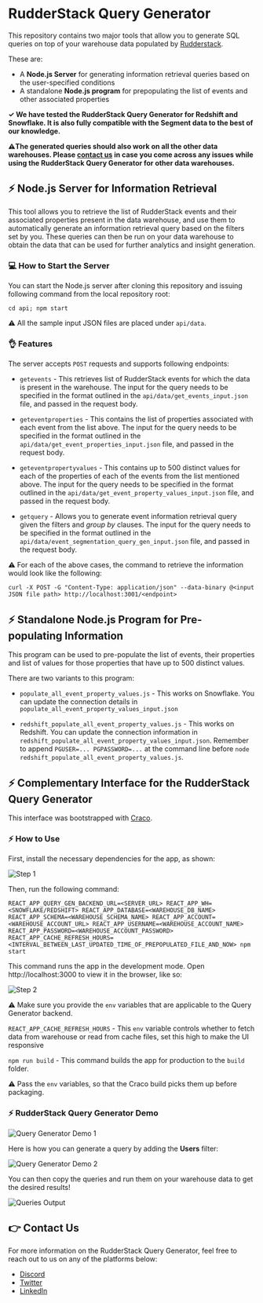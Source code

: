 # RudderStack Query Generator

This repository contains two major tools that allow you to generate SQL queries on top of your warehouse data populated by [Rudderstack](https://rudderstack.com).

These are:
 - A **Node.js Server** for generating information retrieval queries based on the user-specified conditions
 - A standalone **Node.js program** for prepopulating the list of events and other associated properties

**✓ We have tested the RudderStack Query Generator for Redshift and Snowflake. It is also fully compatible with the Segment data to the best of our knowledge.**

**⚠️The generated queries should also work on all the other data warehouses. Please [contact us](https://rudderstack.com/contact/) in case you come across any issues while using the RudderStack Query Generator for other data warehouses.**

## ⚡️ Node.js Server for Information Retrieval

This tool allows you to retrieve the list of RudderStack events and their associated properties present in the data warehouse, and use them to automatically generate an information retrieval query based on the filters set by you. These queries can then be run on your data warehouse to obtain the data that can be used for further analytics and insight generation.

### 💻 How to Start the Server

You can start the Node.js server after cloning this repository and issuing following command from the local repository root:

```
cd api; npm start
```

⚠️ All the sample input JSON files are placed under `api/data`.

### 👌 Features

The server accepts `POST` requests and supports following endpoints:

* `getevents` - This retrieves list of RudderStack events for which the data is present in the warehouse. The input for the query needs to be specified in the format outlined in the `api/data/get_events_input.json` file, and passed in the request body.
	
* `geteventproperties` - This contains the list of properties associated with each event from the list above. The input for the query needs to be specified in the format outlined in the `api/data/get_event_properties_input.json` file, and passed in the request body.
	
* `geteventpropertyvalues` - This contains up to 500 distinct values for each of the properties of each of the events from the list mentioned above. The input for the query needs to be specified in the format outlined in the `api/data/get_event_property_values_input.json` file, and passed in the request body.
	
* `getquery` - Allows you to generate event information retrieval query given the filters and *group by* clauses. The input for the query needs to be specified in the format outlined in the `api/data/event_segmentation_query_gen_input.json` file, and passed in the request body.

⚠️ For each of the above cases, the command to retrieve the information would look like the following:

`curl -X POST -G "Content-Type: application/json" --data-binary @<input JSON file path> http://localhost:3001/<endpoint>`

## ⚡️ Standalone Node.js Program for Pre-populating Information

This program can be used to pre-populate the list of events, their properties and list of values for those properties that have up to 500 distinct values. 

There are two variants to this program:

* `populate_all_event_property_values.js` - This works on Snowflake. You can update the connection details in `populate_all_event_property_values_input.json`
	
* `redshift_populate_all_event_property_values.js` - This works on Redshift. You can update the connection information in `redshift_populate_all_event_property_values_input.json`. Remember to append `PGUSER=... PGPASSWORD=...` at the command line before `node redshift_populate_all_event_property_values.js`.

## ⚡️ Complementary Interface for the RudderStack Query Generator

This interface was bootstrapped with [Craco](https://github.com/gsoft-inc/craco).

### ⚡️ How to Use

First, install the necessary dependencies for the app, as shown:

![Step 1](https://user-images.githubusercontent.com/59817155/90632288-cdb27e00-e241-11ea-972d-71846d3bdb18.gif)

Then, run the following command:

`REACT_APP_QUERY_GEN_BACKEND_URL=<SERVER_URL> REACT_APP_WH=<SNOWFLAKE/REDSHIFT> REACT_APP_DATABASE=<WAREHOUSE_DB_NAME>  REACT_APP_SCHEMA=<WAREHOUSE_SCHEMA_NAME> REACT_APP_ACCOUNT=<WAREHOUSE_ACCOUNT_URL> REACT_APP_USERNAME=<WAREHOUSE_ACCOUNT_NAME> REACT_APP_PASSWORD=<WAREHOUSE_ACCOUNT_PASSWORD> REACT_APP_CACHE_REFRESH_HOURS=<INTERVAL_BETWEEN_LAST_UPDATED_TIME_OF_PREPOPULATED_FILE_AND_NOW> npm start`

This command runs the app in the development mode. Open http://localhost:3000 to view it in the browser, like so:

![Step 2](https://user-images.githubusercontent.com/59817155/90632297-d014d800-e241-11ea-9a36-508e930d988d.gif)


⚠️ Make sure you provide the `env` variables that are applicable to the Query Generator backend.
	
`REACT_APP_CACHE_REFRESH_HOURS` - This `env` variable controls whether to fetch data from warehouse or read from cache files, set this high to make the UI responsive      

`npm run build` - This command builds the app for production to the `build` folder.

⚠️ Pass the `env` variables, so that the Craco build picks them up before packaging.


### ⚡️ RudderStack Query Generator Demo

![Query Generator Demo 1](https://user-images.githubusercontent.com/59817155/90628835-f0419880-e23b-11ea-88db-a83288d265a6.gif)


Here is how you can generate a query by adding the **Users** filter:

![Query Generator Demo 2](https://user-images.githubusercontent.com/59817155/90628927-16673880-e23c-11ea-8e9d-5786a1f39c28.gif)


You can then copy the queries and run them on your warehouse data to get the desired results!

![Queries Output](https://user-images.githubusercontent.com/59817155/90628949-21ba6400-e23c-11ea-83cb-9c600ce6bf79.gif)


## 👉 Contact Us

For more information on the RudderStack Query Generator, feel free to reach out to us on any of the platforms below:
- [Discord](https://discordapp.com/invite/xNEdEGw)
- [Twitter](https://twitter.com/rudderstack)
- [LinkedIn](https://www.linkedin.com/company/rudderlabs/)
